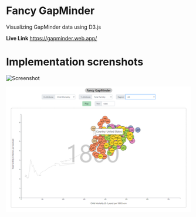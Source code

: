 # Fancy GapMinder

Visualizing GapMinder data using D3.js

**Live Link** https://gapminder.web.app/

# Implementation screnshots

![Screenshot](images/gapminder.gif)

![Snapshot](images/screenshot.png)
